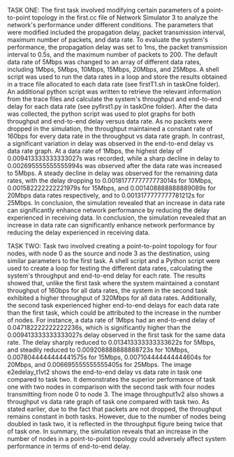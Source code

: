 TASK ONE: The first task involved modifying certain parameters of a point-to-point topology in the first.cc file of Network Simulator 3 to analyze the network's performance under different conditions. The parameters that were modified included the propagation delay, packet transmission interval, maximum number of packets, and data rate.
To evaluate the system's performance, the propagation delay was set to 1ms, the packet transmission interval to 0.5s, and the maximum number of packets to 200. The default data rate of 5Mbps was changed to an array of different data rates, including 1Mbps, 5Mbps, 10Mbps, 15Mbps, 20Mbps, and 25Mbps. A shell script was used to run the data rates in a loop and store the results obtained in a trace file allocated to each data rate (see firstT1.sh in taskOne folder). An additional python script was written to retrieve the relevant information from the trace files and calculate the system's throughput and end-to-end delay for each data rate (see pyfirst1.py in taskOne folder). After the data was collected, the python script was used to plot graphs for both throughput and end-to-end delay versus data rate. 
As no packets were dropped in the simulation, the throughput maintained a constant rate of 160bps for every data rate in the throughput vs data rate graph. In contrast, a significant variation in delay was observed in the end-to-end delay vs data rate graph. At a data rate of 1Mbps, the highest delay of 0.009413333333333027s was recorded, while a sharp decline in delay to 0.002695555555555994s was observed after the data rate was increased to 5Mbps. A steady decline in delay was observed for the remaining data rates, with the delay dropping to 0.0018177777777773014s for 10Mbps, 0.001582222222221979s for 15Mbps, and 0.001408888888889089s for 20Mbps data rates respectively, and to 0.0013177777777781212s for 25Mbps. In conclusion, the simulation revealed that an increase in data rate can significantly enhance network performance by reducing the delay experienced in receiving data. In conclusion, the simulation revealed that an increase in data rate can significantly enhance network performance by reducing the delay experienced in receiving data.

TASK TWO: Task two involved creating a point-to-point topology for four nodes, with node 0 as the source and node 3 as the destination, using similar parameters to the first task. A shell script and a Python script were used to create a loop for testing the different data rates, calculating the system's throughput and end-to-end delay for each rate. The results showed that, unlike the first task where the system maintained a constant throughput of 160bps for all data rates, the system in the second task exhibited a higher throughput of 320Mbps for all data rates.
Additionally, the second task experienced higher end-to-end delays for each data rate than the first task, which could be attributed to the increase in the number of nodes. For instance, a data rate of 1Mbps had an end-to-end delay of 0.047182222222222236s, which is significantly higher than the 0.009413333333333027s delay observed in the first task for the same data rate. The delay sharply reduced to 0.013413333333333622s for 5Mbps, and steadily reduced to 0.009208888888888723s for 10Mbps, 0.0078044444444441575s for 15Mbps, 0.007104444444444604s for 20Mbps, and 0.006695555555555405s for 25Mbps. 
The image e2edelay_t1vt2 shows the end-to-end delay vs data rate in task one compared to task two. It demonstrates the superior performance of task one with two nodes in comparison with the second task with four nodes transmitting from node 0 to node 3. The image throughput1v2 also shows a throughput vs data rate graph of task one compared with task two. As stated earlier, due to the fact that packets are not dropped, the throughput remains constant in both tasks. However, due to the number of nodes being doubled in task two, it is reflected in the throughput figure being twice that of task one. In summary, the simulation reveals that an increase in the number of nodes in a point-to-point topology could adversely affect system performance in terms of end-to-end delay.
